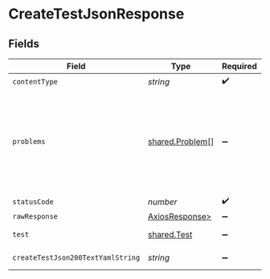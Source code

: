 # CreateTestJsonResponse


## Fields

| Field                                                                                        | Type                                                                                         | Required                                                                                     | Description                                                                                  |
| -------------------------------------------------------------------------------------------- | -------------------------------------------------------------------------------------------- | -------------------------------------------------------------------------------------------- | -------------------------------------------------------------------------------------------- |
| `contentType`                                                                                | *string*                                                                                     | :heavy_check_mark:                                                                           | N/A                                                                                          |
| `problems`                                                                                   | [shared.Problem](../../models/shared/problem.md)[]                                           | :heavy_minus_sign:                                                                           | problem with test definition - probably some bad input occurs (invalid JSON body or similar) |
| `statusCode`                                                                                 | *number*                                                                                     | :heavy_check_mark:                                                                           | N/A                                                                                          |
| `rawResponse`                                                                                | [AxiosResponse>](https://axios-http.com/docs/res_schema)                                     | :heavy_minus_sign:                                                                           | N/A                                                                                          |
| `test`                                                                                       | [shared.Test](../../models/shared/test.md)                                                   | :heavy_minus_sign:                                                                           | successful operation                                                                         |
| `createTestJson200TextYamlString`                                                            | *string*                                                                                     | :heavy_minus_sign:                                                                           | successful operation                                                                         |